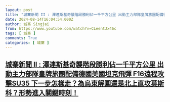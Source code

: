 ```yaml
---
layout: post
title: "城寨新聞 II : 澤連斯基奇襲階段勝利佔一千平方公里 出動主力部隊皇牌旅團配備德國美國坦克飛彈 F16遠程攻擊SU35 下一步怎樣走？為烏東解圍還是北上直攻莫斯科？形勢進入關𨫡時刻！"
date: 2024-08-14T16:04:54.000Z
author: 城寨 Singjai
from: https://www.youtube.com/watch?v=CLeentJx46c
tags: [ 城寨 ]
comments: True
categories: [ 城寨 ]
---
```

<!--1723651494000-->
[城寨新聞 II : 澤連斯基奇襲階段勝利佔一千平方公里 出動主力部隊皇牌旅團配備德國美國坦克飛彈 F16遠程攻擊SU35 下一步怎樣走？為烏東解圍還是北上直攻莫斯科？形勢進入關𨫡時刻！](https://www.youtube.com/watch?v=CLeentJx46c)
------

<div>

</div>
